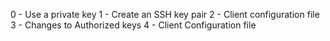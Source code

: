 0 - Use a private key 
1 - Create an SSH key pair
2 - Client configuration file
3 - Changes to Authorized keys
4 - Client Configuration file
